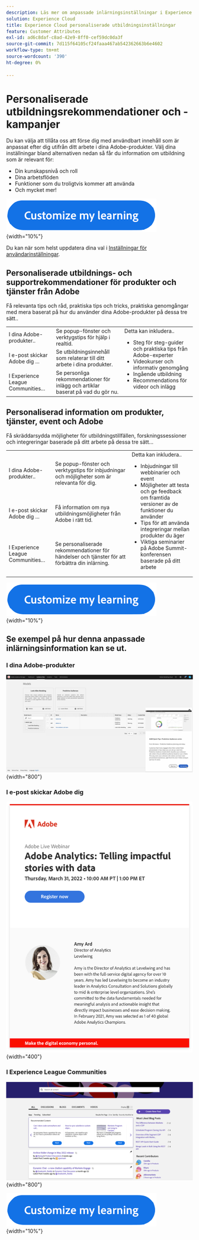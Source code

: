 ```yaml
---
description: Läs mer om anpassade inlärningsinställningar i Experience Cloud. På så sätt kan kunderna få personlig hjälp och reklam via e-post, i sina Adobe Experience Cloud-produkter och inom Adobe Experience League Communities baserat på användningsdata.
solution: Experience Cloud
title: Experience Cloud personaliserade utbildningsinställningar
feature: Customer Attributes
exl-id: ad6c8daf-c8ad-42e9-8ff0-cef59dc0da3f
source-git-commit: 7d115f64105cf24faaa467ab542362663b6e4602
workflow-type: tm+mt
source-wordcount: '390'
ht-degree: 0%

---
```


# Personaliserade utbildningsrekommendationer och -kampanjer

Du kan välja att tillåta oss att förse dig med användbart innehåll som är anpassat efter dig utifrån ditt arbete i dina Adobe-produkter. Välj dina inställningar bland alternativen nedan så får du information om utbildning som är relevant för:

* Din kunskapsnivå och roll
* Dina arbetsflöden
* Funktioner som du troligtvis kommer att använda
* Och mycket mer!

[![](assets/personalized-learning-customized-learning-button.png)](https://experience.adobe.com/?shell_forceuserconsent=true#/home){width="10%"}


Du kan när som helst uppdatera dina val i [Inställningar för användarinställningar](https://experience.adobe.com/preferences/).





## Personaliserade utbildnings- och supportrekommendationer för produkter och tjänster från Adobe

Få relevanta tips och råd, praktiska tips och tricks, praktiska genomgångar med mera baserat på hur du använder dina Adobe-produkter på dessa tre sätt..

<table>
<tbody>
  <tr>
    <td>I dina Adobe-produkter..<br></td>
    <td>Se popup-fönster och verktygstips för hjälp i realtid.</td>
    <td rowspan="3">Detta kan inkludera.. <ul><li>Steg för steg-guider och praktiska tips från Adobe-experter</li> 
    <li>Videokurser och informativ genomgång</li> 
    <li>Ingående utbildning</li> 
    <li>Recommendations för videor och inlägg</li>
    </ul></td>
  </tr>
  <tr>
    <td>I e-post skickar Adobe dig ...</td>
    <td>Se utbildningsinnehåll som relaterar till ditt arbete i dina produkter.</td>
  </tr>
  <tr>
    <td>I Experience League Communities...</td>
    <td>Se personliga rekommendationer för inlägg och artiklar baserat på vad du gör nu.</td>
  </tr>
</tbody>
</table>



## Personaliserad information om produkter, tjänster, event och Adobe

Få skräddarsydda möjligheter för utbildningstillfällen, forskningssessioner och integreringar baserade på ditt arbete på dessa tre sätt...

<table>
<tbody>
  <tr>
    <td>I dina Adobe-produkter..<br></td>
    <td>Se popup-fönster och verktygstips för inbjudningar och möjligheter som är relevanta för dig.</td>
    <td rowspan="3">Detta kan inkludera.. <ul>
    <li>Inbjudningar till webbinarier och event</li> 
    <li>Möjligheter att testa och ge feedback om framtida versioner av de funktioner du använder</li>
    <li>Tips för att använda integreringar mellan produkter du äger</li> 
    <li>Viktiga seminarier på Adobe Summit-konferensen baserade på ditt arbete</li>
    </ul></td>
  </tr>
  <tr>
    <td>I e-post skickar Adobe dig ...</td>
    <td>Få information om nya utbildningsmöjligheter från Adobe i rätt tid.</td>
  </tr>
  <tr>
    <td>I Experience League Communities...</td>
    <td>Se personaliserade rekommendationer för händelser och tjänster för att förbättra din inlärning.</td>
  </tr>
</tbody>
</table>


[![](assets/personalized-learning-customized-learning-button.png)](https://experience.adobe.com/?shell_forceuserconsent=true#/home){width="10%"}





## Se exempel på hur denna anpassade inlärningsinformation kan se ut.


### I dina Adobe-produkter

![](assets/personalized-learning-in-product.gif){width="800"}



### I e-post skickar Adobe dig

![](assets/personalized-learning-email.png){width="400"}



### I Experience League Communities

![](assets/personalized-learning-communities.png){width="800"}

[![](assets/personalized-learning-customized-learning-button.png)](https://experience.adobe.com/?shell_forceuserconsent=true#/home){width="10%"}
